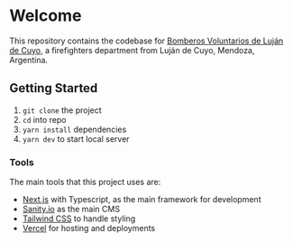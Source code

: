 # Welcome

This repository contains the codebase for [Bomberos Voluntarios de Luján de Cuyo](https://bomberoslujandecuyo.org.ar/), a firefighters department from Luján de Cuyo, Mendoza, Argentina.

## Getting Started

1. `git clone` the project
2. `cd` into repo
3. `yarn install` dependencies
4. `yarn dev` to start local server

### Tools

The main tools that this project uses are:

- [Next.js](https://nextjs.org/) with Typescript, as the main framework for development
- [Sanity.io](https://www.sanity.io/) as the main CMS
- [Tailwind CSS](https://tailwindcss.com/) to handle styling
- [Vercel](https://vercel.com/) for hosting and deployments
